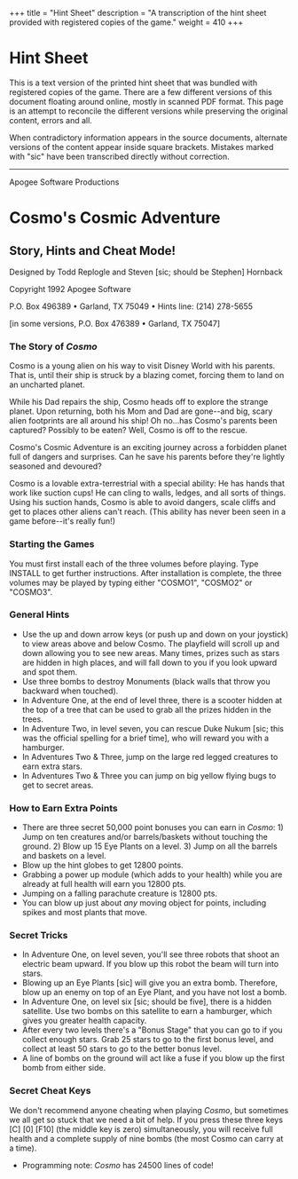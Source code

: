+++
title = "Hint Sheet"
description = "A transcription of the hint sheet provided with registered copies of the game."
weight = 410
+++

# Hint Sheet

This is a text version of the printed hint sheet that was bundled with registered copies of the game. There are a few different versions of this document floating around online, mostly in scanned PDF format. This page is an attempt to reconcile the different versions while preserving the original content, errors and all.

When contradictory information appears in the source documents, alternate versions of the content appear inside square brackets. Mistakes marked with "sic" have been transcribed directly without correction.

---

Apogee Software Productions

# Cosmo's Cosmic Adventure

## Story, Hints and Cheat Mode!

Designed by Todd Replogle and Steven [sic; should be Stephen] Hornback

Copyright 1992 Apogee Software

P.O. Box 496389 &bull; Garland, TX 75049 &bull; Hints line: (214) 278-5655

[in some versions, P.O. Box 476389 • Garland, TX 75047]

### The Story of _Cosmo_

Cosmo is a young alien on his way to visit Disney World with his parents. That is, until their ship is struck by a blazing comet, forcing them to land on an uncharted planet.

While his Dad repairs the ship, Cosmo heads off to explore the strange planet. Upon returning, both his Mom and Dad are gone--and big, scary alien footprints are all around his ship! Oh no...has Cosmo's parents been captured? Possibly to be eaten? Well, Cosmo is off to the rescue.

Cosmo's Cosmic Adventure is an exciting journey across a forbidden planet full of dangers and surprises. Can he save his parents before they're lightly seasoned and devoured?

Cosmo is a lovable extra-terrestrial with a special ability: He has hands that work like suction cups! He can cling to walls, ledges, and all sorts of things. Using his suction hands, Cosmo is able to avoid dangers, scale cliffs and get to places other aliens can't reach. (This ability has never been seen in a game before--it's really fun!)

### Starting the Games

You must first install each of the three volumes before playing. Type INSTALL to get further instructions. After installation is complete, the three volumes may be played by typing either "COSMO1", "COSMO2" or "COSMO3".

### General Hints

* Use the up and down arrow keys (or push up and down on your joystick) to view areas above and below Cosmo. The playfield will scroll up and down allowing you to see new areas. Many times, prizes such as stars are hidden in high places, and will fall down to you if you look upward and spot them.
* Use three bombs to destroy Monuments (black walls that throw you backward when touched).
* In Adventure One, at the end of level three, there is a scooter hidden at the top of a tree that can be used to grab all the prizes hidden in the trees.
* In Adventure Two, in level seven, you can rescue Duke Nukum [sic; this was the official spelling for a brief time], who will reward you with a hamburger.
* In Adventures Two & Three, jump on the large red legged creatures to earn extra stars.
* In Adventures Two & Three you can jump on big yellow flying bugs to get to secret areas.

### How to Earn Extra Points

* There are three secret 50,000 point bonuses you can earn in _Cosmo_: 1) Jump on ten creatures and/or barrels/baskets without touching the ground. 2) Blow up 15 Eye Plants on a level. 3) Jump on all the barrels and baskets on a level.
* Blow up the hint globes to get 12800 points.
* Grabbing a power up module (which adds to your health) while you are already at full health will earn you 12800 pts.
* Jumping on a falling parachute creature is 12800 pts.
* You can blow up just about _any_ moving object for points, including spikes and most plants that move.

### Secret Tricks

* In Adventure One, on level seven, you'll see three robots that shoot an electric beam upward. If you blow up this robot the beam will turn into stars.
* Blowing up an Eye Plants [sic] will give you an extra bomb. Therefore, blow up an enemy on top of an Eye Plant, and you have not lost a bomb.
* In Adventure One, on level six [sic; should be five], there is a hidden satellite. Use two bombs on this satellite to earn a hamburger, which gives you greater health capacity.
* After every two levels there's a "Bonus Stage" that you can go to if you collect enough stars. Grab 25 stars to go to the first bonus level, and collect at least 50 stars to go to the better bonus level.
* A line of bombs on the ground will act like a fuse if you blow up the first bomb from either side.

### Secret Cheat Keys

We don't recommend anyone cheating when playing _Cosmo_, but sometimes we all get so stuck that we need a bit of help. If you press these three keys \[C] \[0] \[F10] (the middle key is zero) simultaneously, you will receive full health and a complete supply of nine bombs (the most Cosmo can carry at a time).

* Programming note: _Cosmo_ has 24500 lines of code!
